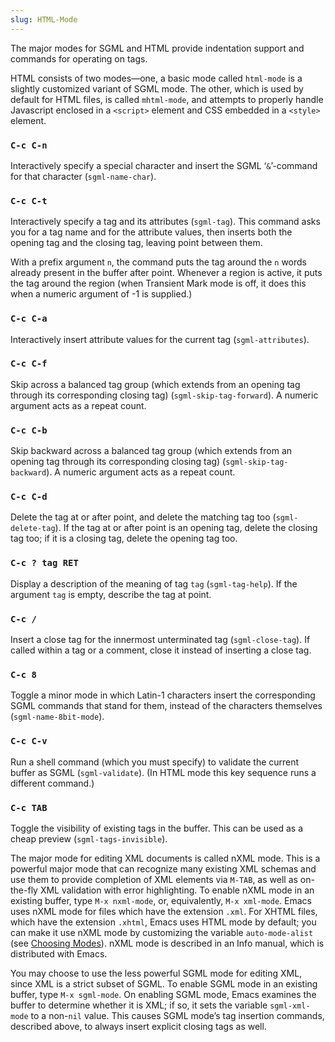 ```yaml
---
slug: HTML-Mode
---
```


The major modes for SGML and HTML provide indentation support and commands for operating on tags.

HTML consists of two modes—one, a basic mode called `html-mode` is a slightly customized variant of SGML mode. The other, which is used by default for HTML files, is called `mhtml-mode`, and attempts to properly handle Javascript enclosed in a `<script>` element and CSS embedded in a `<style>` element.

### `C-c C-n`

Interactively specify a special character and insert the SGML ‘`&`’-command for that character (`sgml-name-char`).

### `C-c C-t`

Interactively specify a tag and its attributes (`sgml-tag`). This command asks you for a tag name and for the attribute values, then inserts both the opening tag and the closing tag, leaving point between them.

With a prefix argument `n`, the command puts the tag around the `n` words already present in the buffer after point. Whenever a region is active, it puts the tag around the region (when Transient Mark mode is off, it does this when a numeric argument of -1 is supplied.)

### `C-c C-a`

Interactively insert attribute values for the current tag (`sgml-attributes`).

### `C-c C-f`

Skip across a balanced tag group (which extends from an opening tag through its corresponding closing tag) (`sgml-skip-tag-forward`). A numeric argument acts as a repeat count.

### `C-c C-b`

Skip backward across a balanced tag group (which extends from an opening tag through its corresponding closing tag) (`sgml-skip-tag-backward`). A numeric argument acts as a repeat count.

### `C-c C-d`

Delete the tag at or after point, and delete the matching tag too (`sgml-delete-tag`). If the tag at or after point is an opening tag, delete the closing tag too; if it is a closing tag, delete the opening tag too.

### `C-c ? tag RET`

Display a description of the meaning of tag `tag` (`sgml-tag-help`). If the argument `tag` is empty, describe the tag at point.

### `C-c /`

Insert a close tag for the innermost unterminated tag (`sgml-close-tag`). If called within a tag or a comment, close it instead of inserting a close tag.

### `C-c 8`

Toggle a minor mode in which Latin-1 characters insert the corresponding SGML commands that stand for them, instead of the characters themselves (`sgml-name-8bit-mode`).

### `C-c C-v`

Run a shell command (which you must specify) to validate the current buffer as SGML (`sgml-validate`). (In HTML mode this key sequence runs a different command.)

### `C-c TAB`

Toggle the visibility of existing tags in the buffer. This can be used as a cheap preview (`sgml-tags-invisible`).

The major mode for editing XML documents is called nXML mode. This is a powerful major mode that can recognize many existing XML schemas and use them to provide completion of XML elements via `M-TAB`, as well as on-the-fly XML validation with error highlighting. To enable nXML mode in an existing buffer, type `M-x nxml-mode`, or, equivalently, `M-x xml-mode`. Emacs uses nXML mode for files which have the extension `.xml`. For XHTML files, which have the extension `.xhtml`, Emacs uses HTML mode by default; you can make it use nXML mode by customizing the variable `auto-mode-alist` (see [Choosing Modes](Choosing-Modes)). nXML mode is described in an Info manual, which is distributed with Emacs.

You may choose to use the less powerful SGML mode for editing XML, since XML is a strict subset of SGML. To enable SGML mode in an existing buffer, type `M-x sgml-mode`. On enabling SGML mode, Emacs examines the buffer to determine whether it is XML; if so, it sets the variable `sgml-xml-mode` to a non-`nil` value. This causes SGML mode’s tag insertion commands, described above, to always insert explicit closing tags as well.
